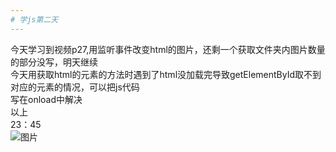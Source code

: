```yaml
---
# 学js第二天
---
```

今天学习到视频p27,用监听事件改变html的图片，还剩一个获取文件夹内图片数量的部分没写，明天继续  
今天用获取html的元素的方法时遇到了html没加载完导致getElementById取不到对应的元素的情况，可以把js代码  
写在onload中解决  
以上  
23：45  
![图片](https://r2.touchgal.net/2023/05/fa52a17c9b190943.webp)
